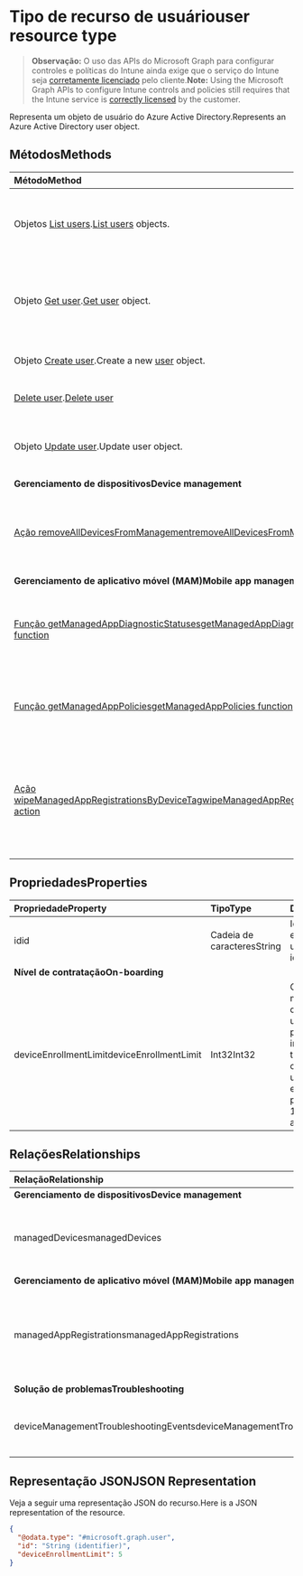 # <a name="user-resource-type"></a><span data-ttu-id="32c6d-101">Tipo de recurso de usuário</span><span class="sxs-lookup"><span data-stu-id="32c6d-101">user resource type</span></span>

> <span data-ttu-id="32c6d-102">**Observação:** O uso das APIs do Microsoft Graph para configurar controles e políticas do Intune ainda exige que o serviço do Intune seja [corretamente licenciado](https://go.microsoft.com/fwlink/?linkid=839381) pelo cliente.</span><span class="sxs-lookup"><span data-stu-id="32c6d-102">**Note:** Using the Microsoft Graph APIs to configure Intune controls and policies still requires that the Intune service is [correctly licensed](https://go.microsoft.com/fwlink/?linkid=839381) by the customer.</span></span>

<span data-ttu-id="32c6d-103">Representa um objeto de usuário do Azure Active Directory.</span><span class="sxs-lookup"><span data-stu-id="32c6d-103">Represents an Azure Active Directory user object.</span></span>

## <a name="methods"></a><span data-ttu-id="32c6d-104">Métodos</span><span class="sxs-lookup"><span data-stu-id="32c6d-104">Methods</span></span>
|<span data-ttu-id="32c6d-105">Método</span><span class="sxs-lookup"><span data-stu-id="32c6d-105">Method</span></span>|<span data-ttu-id="32c6d-106">Tipo de retorno</span><span class="sxs-lookup"><span data-stu-id="32c6d-106">Return Type</span></span>|<span data-ttu-id="32c6d-107">Descrição</span><span class="sxs-lookup"><span data-stu-id="32c6d-107">Description</span></span>|
|:---|:---|:---|
|<span data-ttu-id="32c6d-108">Objetos [List users](../api/intune_shared_user_list.md).</span><span class="sxs-lookup"><span data-stu-id="32c6d-108">[List users](../api/intune_shared_user_list.md) objects.</span></span>|<span data-ttu-id="32c6d-109">Coleção [user](../resources/intune_shared_user.md)</span><span class="sxs-lookup"><span data-stu-id="32c6d-109">[user](../resources/intune_shared_user.md) collection</span></span>|<span data-ttu-id="32c6d-110">Propriedades de lista e relacionamentos de objetos de [usuário](../resources/intune_shared_user.md).</span><span class="sxs-lookup"><span data-stu-id="32c6d-110">List properties and relationships of the [user](../resources/intune_shared_user.md) objects.</span></span>|
|<span data-ttu-id="32c6d-111">Objeto [Get user](../api/intune_shared_user_get.md).</span><span class="sxs-lookup"><span data-stu-id="32c6d-111">[Get user](../api/intune_shared_user_get.md) object.</span></span>|<span data-ttu-id="32c6d-112">Coleção [user](../resources/intune_shared_user.md)</span><span class="sxs-lookup"><span data-stu-id="32c6d-112">[user](../resources/intune_shared_user.md) collection</span></span>|<span data-ttu-id="32c6d-113">Propriedades de leitura e relacionamentos do objeto [user](../resources/intune_shared_user.md).</span><span class="sxs-lookup"><span data-stu-id="32c6d-113">Read properties and relationships of the [user](../resources/intune_shared_user.md) object.</span></span>|
|<span data-ttu-id="32c6d-114">Objeto [Create user](../api/intune_shared_user_create.md).</span><span class="sxs-lookup"><span data-stu-id="32c6d-114">Create a new [user](../api/intune_shared_user_create.md) object.</span></span>|<span data-ttu-id="32c6d-115">Coleção [user](../resources/intune_shared_user.md)</span><span class="sxs-lookup"><span data-stu-id="32c6d-115">[user](../resources/intune_shared_user.md) collection</span></span>|<span data-ttu-id="32c6d-116">Criar um novo objeto [user](../resources/intune_shared_user.md).</span><span class="sxs-lookup"><span data-stu-id="32c6d-116">Create a new [user](../resources/intune_shared_user.md) object.</span></span>|
|<span data-ttu-id="32c6d-117">[Delete user](../api/intune_shared_user_delete.md).</span><span class="sxs-lookup"><span data-stu-id="32c6d-117">[Delete user](../api/intune_shared_user_delete.md)</span></span>|<span data-ttu-id="32c6d-118">Nenhum</span><span class="sxs-lookup"><span data-stu-id="32c6d-118">None</span></span>|<span data-ttu-id="32c6d-119">Exclui um [usuário](../resources/intune_shared_user.md).</span><span class="sxs-lookup"><span data-stu-id="32c6d-119">Deletes a [user](../resources/intune_shared_user.md).</span></span>|
|<span data-ttu-id="32c6d-120">Objeto [Update user](../api/intune_shared_user_update.md).</span><span class="sxs-lookup"><span data-stu-id="32c6d-120">Update user object.</span></span>|[<span data-ttu-id="32c6d-121">user</span><span class="sxs-lookup"><span data-stu-id="32c6d-121">user</span></span>](../resources/intune_shared_user.md)|<span data-ttu-id="32c6d-122">Atualizar as propriedades de um objeto [user](../resources/intune_shared_user.md).</span><span class="sxs-lookup"><span data-stu-id="32c6d-122">Update the properties of a [user](../resources/intune_shared_user.md) object.</span></span>|
|<span data-ttu-id="32c6d-123">**Gerenciamento de dispositivos**</span><span class="sxs-lookup"><span data-stu-id="32c6d-123">**Device management**</span></span>|
|[<span data-ttu-id="32c6d-124">Ação removeAllDevicesFromManagement</span><span class="sxs-lookup"><span data-stu-id="32c6d-124">removeAllDevicesFromManagement action</span></span>](../api/intune_shared_user_removealldevicesfrommanagement.md)|<span data-ttu-id="32c6d-125">Nenhum</span><span class="sxs-lookup"><span data-stu-id="32c6d-125">None</span></span>|<span data-ttu-id="32c6d-126">Desativa todos os dispositivos de gerenciamento deste usuário</span><span class="sxs-lookup"><span data-stu-id="32c6d-126">Retire all devices from management for this user</span></span>|
|<span data-ttu-id="32c6d-127">**Gerenciamento de aplicativo móvel (MAM)**</span><span class="sxs-lookup"><span data-stu-id="32c6d-127">**Mobile app management (MAM)**</span></span>|
|[<span data-ttu-id="32c6d-128">Função getManagedAppDiagnosticStatuses</span><span class="sxs-lookup"><span data-stu-id="32c6d-128">getManagedAppDiagnosticStatuses function</span></span>](../api/intune_shared_user_getmanagedappdiagnosticstatuses.md)|<span data-ttu-id="32c6d-129">Conjunto [managedAppDiagnosticStatus](../resources/intune_mam_managedappdiagnosticstatus.md)</span><span class="sxs-lookup"><span data-stu-id="32c6d-129">[managedAppDiagnosticStatus](../resources/intune_mam_managedappdiagnosticstatus.md) collection</span></span>|<span data-ttu-id="32c6d-130">Obtém diagnóstico do status de validação para um determinado usuário.</span><span class="sxs-lookup"><span data-stu-id="32c6d-130">Gets diagnostics validation status for a given user.</span></span>|
|[<span data-ttu-id="32c6d-131">Função getManagedAppPolicies</span><span class="sxs-lookup"><span data-stu-id="32c6d-131">getManagedAppPolicies function</span></span>](../api/intune_shared_user_getmanagedapppolicies.md)|<span data-ttu-id="32c6d-132">Conjunto [managedAppPolicy](../resources/intune_mam_managedapppolicy.md)</span><span class="sxs-lookup"><span data-stu-id="32c6d-132">[managedAppPolicy](../resources/intune_mam_managedapppolicy.md) collection</span></span>|<span data-ttu-id="32c6d-133">Obtém as restrições de aplicativo para um determinado usuário.</span><span class="sxs-lookup"><span data-stu-id="32c6d-133">Gets app restrictions for a given user.</span></span>|
|[<span data-ttu-id="32c6d-134">Ação wipeManagedAppRegistrationsByDeviceTag</span><span class="sxs-lookup"><span data-stu-id="32c6d-134">wipeManagedAppRegistrationsByDeviceTag action</span></span>](../api/intune_shared_user_wipemanagedappregistrationsbydevicetag.md)|<span data-ttu-id="32c6d-135">Nenhum</span><span class="sxs-lookup"><span data-stu-id="32c6d-135">None</span></span>|<span data-ttu-id="32c6d-136">Emite uma operação de apagamento em um registro de aplicativo com uma marcação de dispositivo específica.</span><span class="sxs-lookup"><span data-stu-id="32c6d-136">Issues a wipe operation on an app registration with specified device tag.</span></span>|

## <a name="properties"></a><span data-ttu-id="32c6d-137">Propriedades</span><span class="sxs-lookup"><span data-stu-id="32c6d-137">Properties</span></span>
|<span data-ttu-id="32c6d-138">Propriedade</span><span class="sxs-lookup"><span data-stu-id="32c6d-138">Property</span></span>|<span data-ttu-id="32c6d-139">Tipo</span><span class="sxs-lookup"><span data-stu-id="32c6d-139">Type</span></span>|<span data-ttu-id="32c6d-140">Descrição</span><span class="sxs-lookup"><span data-stu-id="32c6d-140">Description</span></span>|
|:---|:---|:---|
|<span data-ttu-id="32c6d-141">id</span><span class="sxs-lookup"><span data-stu-id="32c6d-141">id</span></span>|<span data-ttu-id="32c6d-142">Cadeia de caracteres</span><span class="sxs-lookup"><span data-stu-id="32c6d-142">String</span></span>|<span data-ttu-id="32c6d-143">Identificador exclusivo do usuário.</span><span class="sxs-lookup"><span data-stu-id="32c6d-143">Unique identifier of the user.</span></span>|
|<span data-ttu-id="32c6d-144">**Nível de contratação**</span><span class="sxs-lookup"><span data-stu-id="32c6d-144">**On-boarding**</span></span>|
|<span data-ttu-id="32c6d-145">deviceEnrollmentLimit</span><span class="sxs-lookup"><span data-stu-id="32c6d-145">deviceEnrollmentLimit</span></span>|<span data-ttu-id="32c6d-146">Int32</span><span class="sxs-lookup"><span data-stu-id="32c6d-146">Int32</span></span>|<span data-ttu-id="32c6d-147">O limite do número máximo de dispositivos que o usuário tem permissão para inscrever.</span><span class="sxs-lookup"><span data-stu-id="32c6d-147">The limit on the maximum number of devices that the user is permitted to enroll.</span></span> <span data-ttu-id="32c6d-148">Os valores permitidos vão de 5 a 1000.</span><span class="sxs-lookup"><span data-stu-id="32c6d-148">Allowed values are 5 or 1000.</span></span>|


## <a name="relationships"></a><span data-ttu-id="32c6d-149">Relações</span><span class="sxs-lookup"><span data-stu-id="32c6d-149">Relationships</span></span>
|<span data-ttu-id="32c6d-150">Relação</span><span class="sxs-lookup"><span data-stu-id="32c6d-150">Relationship</span></span>|<span data-ttu-id="32c6d-151">Tipo</span><span class="sxs-lookup"><span data-stu-id="32c6d-151">Type</span></span>|<span data-ttu-id="32c6d-152">Descrição</span><span class="sxs-lookup"><span data-stu-id="32c6d-152">Description</span></span>|
|:---|:---|:---|
|<span data-ttu-id="32c6d-153">**Gerenciamento de dispositivos**</span><span class="sxs-lookup"><span data-stu-id="32c6d-153">**Device management**</span></span>|
|<span data-ttu-id="32c6d-154">managedDevices</span><span class="sxs-lookup"><span data-stu-id="32c6d-154">managedDevices</span></span>|<span data-ttu-id="32c6d-155">Conjunto [managedDevice](../resources/intune_devices_manageddevice.md)</span><span class="sxs-lookup"><span data-stu-id="32c6d-155">[managedDevice](../resources/intune_devices_manageddevice.md) collection</span></span>|<span data-ttu-id="32c6d-156">Os dispositivos gerenciados associados ao usuário.</span><span class="sxs-lookup"><span data-stu-id="32c6d-156">The managed devices associated with the user.</span></span>|
|<span data-ttu-id="32c6d-157">**Gerenciamento de aplicativo móvel (MAM)**</span><span class="sxs-lookup"><span data-stu-id="32c6d-157">**Mobile app management (MAM)**</span></span>|
|<span data-ttu-id="32c6d-158">managedAppRegistrations</span><span class="sxs-lookup"><span data-stu-id="32c6d-158">managedAppRegistrations</span></span>|<span data-ttu-id="32c6d-159">Conjunto [managedAppRegistration](../resources/intune_mam_managedappregistration.md)</span><span class="sxs-lookup"><span data-stu-id="32c6d-159">[managedAppRegistration](../resources/intune_mam_managedappregistration.md) collection</span></span>|<span data-ttu-id="32c6d-160">Zero ou mais registros de aplicativos gerenciados que pertencem ao usuário.</span><span class="sxs-lookup"><span data-stu-id="32c6d-160">Zero or more managed app registrations that belong to the user.</span></span>|
|<span data-ttu-id="32c6d-161">**Solução de problemas**</span><span class="sxs-lookup"><span data-stu-id="32c6d-161">**Troubleshooting**</span></span>|
|<span data-ttu-id="32c6d-162">deviceManagementTroubleshootingEvents</span><span class="sxs-lookup"><span data-stu-id="32c6d-162">deviceManagementTroubleshootingEvents</span></span>|<span data-ttu-id="32c6d-163">Conjunto [deviceManagementTroubleshootingEvent](../resources/intune_troubleshooting_devicemanagementtroubleshootingevent.md)</span><span class="sxs-lookup"><span data-stu-id="32c6d-163">[deviceManagementTroubleshootingEvent](../resources/intune_troubleshooting_devicemanagementtroubleshootingevent.md) collection</span></span>|<span data-ttu-id="32c6d-164">A lista de eventos de solução de problemas desse usuário.</span><span class="sxs-lookup"><span data-stu-id="32c6d-164">The list of troubleshooting events for this user.</span></span>|

## <a name="json-representation"></a><span data-ttu-id="32c6d-165">Representação JSON</span><span class="sxs-lookup"><span data-stu-id="32c6d-165">JSON Representation</span></span>
<span data-ttu-id="32c6d-166">Veja a seguir uma representação JSON do recurso.</span><span class="sxs-lookup"><span data-stu-id="32c6d-166">Here is a JSON representation of the resource.</span></span>
<!-- {
  "blockType": "resource",
  "baseType": "microsoft.graph.directoryObject",
  "openType": true,
  "@odata.type": "microsoft.graph.user"
}
-->
``` json
{
  "@odata.type": "#microsoft.graph.user",
  "id": "String (identifier)",
  "deviceEnrollmentLimit": 5
}
```

<!-- {
  "type": "#page.annotation",
  "suppressions": [
    "Warning: Resource microsoft.graph.user is defined in multiple files: /api-reference/v1.0/resources/intune_shared_user.md, /api-reference/v1.0/resources/user.md",
  ]
}-->

